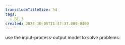 ```yaml
---
transcludeTitleSize: h4
tags:
  - B1.3
created: 2024-10-05T11:47:37.000-0400
---
```

use the input-process-output model to solve problems.